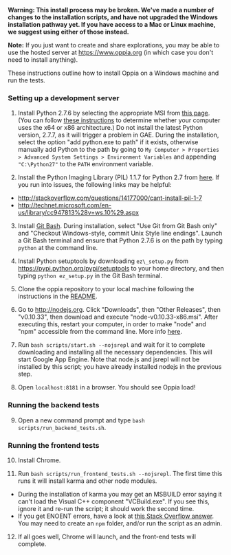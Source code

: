 **Warning: This install process may be broken. We've made a number of changes to the installation scripts, and have not upgraded the Windows installation pathway yet. If you have access to a Mac or Linux machine, we suggest using either of those instead.**

**Note:** If you just want to create and share explorations, you may be able to use the hosted server at https://www.oppia.org (in which case you don't need to install anything).

These instructions outline how to install Oppia on a Windows machine and run the tests.

### Setting up a development server

1. Install Python 2.7.6 by selecting the appropriate MSI from [this page](https://www.python.org/download/releases/2.7.6/). (You can follow [these instructions](http://support.microsoft.com/kb/827218) to determine whether your computer uses the x64 or x86 architecture.) Do not install the latest Python version, 2.7.7, as it will trigger a problem in GAE. During the installation, select the option "add python.exe to path" if it exists, otherwise manually add Python to the path by going to `My Computer > Properties > Advanced System Settings > Environment Variables` and appending `"C:\Python27"` to the `PATH` environment variable.

2. Install the Python Imaging Library (PIL) 1.1.7 for Python 2.7 from [here](http://www.pythonware.com/products/pil/). If you run into issues, the following links may be helpful:
  * http://stackoverflow.com/questions/14177000/cant-install-pil-1-7
  * http://technet.microsoft.com/en-us/library/cc947813%28v=ws.10%29.aspx

3. Install [Git Bash](http://git-scm.com/download/win). During installation, select "Use Git from Git Bash only" and "Checkout Windows-style, commit Unix Style line endings". Launch a Git Bash terminal and ensure that Python 2.7.6 is on the path by typing `python` at the command line.

4. Install Python setuptools by downloading `ez\_setup.py` from https://pypi.python.org/pypi/setuptools to your home directory, and then typing `python ez_setup.py` in the Git Bash terminal.

5. Clone the oppia repository to your local machine following the instructions in the [README](https://github.com/oppia/oppia/blob/develop/README.md).

6. Go to http://nodejs.org. Click "Downloads", then "Other Releases", then "v0.10.33", then download and execute "node-v0.10.33-x86.msi". After executing this, restart your computer, in order to make "node" and "npm" accessible from the command line. More info [here](http://blueashes.com/2011/web-development/install-nodejs-on-windows/).

7. Run `bash scripts/start.sh --nojsrepl` and wait for it to complete downloading and installing all the necessary dependencies. This will start Google App Engine. Note that node.js and jsrepl will not be installed by this script; you have already installed nodejs in the previous step.

8. Open `localhost:8181` in a browser. You should see Oppia load!

### Running the backend tests

9. Open a new command prompt and type `bash scripts/run_backend_tests.sh`.

### Running the frontend tests

10. Install Chrome.

11. Run `bash scripts/run_frontend_tests.sh --nojsrepl`. The first time this runs it will install karma and other node modules.
  * During the installation of karma you may get an MSBUILD error saying it can't load the Visual C++ component "VCBuild.exe". If you see this, ignore it and re-run the script; it should work the second time.
  * If you get ENOENT errors, have a look at [this Stack Overflow answer](http://stackoverflow.com/questions/25093276/node-js-windows-error-enoent-stat-c-users-rt-appdata-roaming-npm). You may need to create an `npm` folder, and/or run the script as an admin.

12. If all goes well, Chrome will launch, and the front-end tests will complete.
